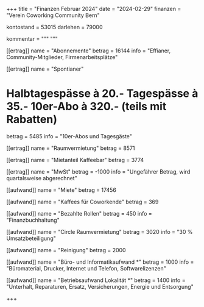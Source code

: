 +++
title = "Finanzen Februar 2024"
date = "2024-02-29"
finanzen = "Verein Coworking Community Bern"

kontostand = 53015
darlehen = 79000

kommentar = """
"""

[[ertrag]]
name = "Abonnemente"
betrag = 16144
info = "Effianer, Community-Mitglieder, Firmenarbeitsplätze"

[[ertrag]]
name = "Spontianer"
#  Halbtagespässe à 20.-   Tagespässe à 35.-   10er-Abo à 320.-  (teils mit Rabatten)
betrag = 5485
info = "10er-Abos und Tagesgäste"

[[ertrag]]
name = "Raumvermietung"
betrag = 8571

[[ertrag]]
name = "Mietanteil Kaffeebar"
betrag = 3774

[[ertrag]]
name = "MwSt"
betrag = -1000
info = "Ungefährer Betrag, wird quartalsweise abgerechnet"


[[aufwand]]
name = "Miete"
betrag = 17456

[[aufwand]]
name = "Kaffees für Coworkende"
betrag = 369

[[aufwand]]
name = "Bezahlte Rollen"
betrag = 450
info = "Finanzbuchhaltung"

[[aufwand]]
name = "Circle Raumvermietung"
betrag = 3020
info = "30 % Umsatzbeteiligung"

[[aufwand]]
name = "Reinigung"
betrag = 2000

[[aufwand]]
name = "Büro- und Informatikaufwand *"
betrag = 1000
info = "Büromaterial, Drucker, Internet und Telefon, Softwarelizenzen"

[[aufwand]]
name = "Betriebsaufwand Lokalität *"
betrag = 1400
info = "Unterhalt, Reparaturen, Ersatz, Versicherungen, Energie und Entsorgung"

+++
